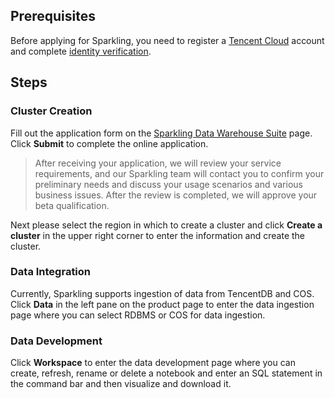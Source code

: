 [//]: # (chinagitpath:XXXXX)

## Prerequisites

Before applying for Sparkling, you need to register a [Tencent Cloud](https://cloud.tencent.com/document/product/378/9603) account and complete [identity verification](https://intl.cloud.tencent.com/document/product/378/3629).

## Steps
### Cluster Creation
Fill out the application form on the [Sparkling Data Warehouse Suite](https://console.qcloud.com/sparkling) page. Click **Submit** to complete the online application.

> After receiving your application, we will review your service requirements, and our Sparkling team will contact you to confirm your preliminary needs and discuss your usage scenarios and various business issues. After the review is completed, we will approve your beta qualification.

Next please select the region in which to create a cluster and click **Create a cluster** in the upper right corner to enter the information and create the cluster.

### Data Integration
Currently, Sparkling supports ingestion of data from TencentDB and COS.
Click **Data** in the left pane on the product page to enter the data ingestion page where you can select RDBMS or COS for data ingestion.

### Data Development
Click **Workspace** to enter the data development page where you can create, refresh, rename or delete a notebook and enter an SQL statement in the command bar and then visualize and download it.


 











